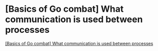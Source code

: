 # [Basics of Go combat] What communication is used between processes
[[Basics of Go combat] What communication is used between processes](https://aiwithcloud.com/2022/09/19/basics_of_go_combat_what_communication_is_used_between_processes/)